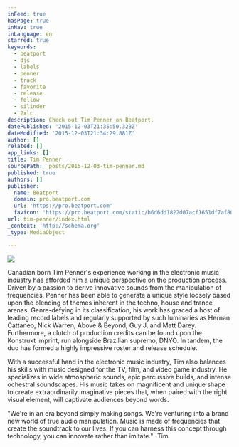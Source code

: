 ```yaml
---
inFeed: true
hasPage: true
inNav: true
inLanguage: en
starred: true
keywords:
  - beatport
  - djs
  - labels
  - penner
  - track
  - favorite
  - release
  - follow
  - silinder
  - 2xlc
description: Check out Tim Penner on Beatport.
datePublished: '2015-12-03T21:35:50.328Z'
dateModified: '2015-12-03T21:34:29.881Z'
author: []
related: []
app_links: []
title: Tim Penner
sourcePath: _posts/2015-12-03-tim-penner.md
published: true
authors: []
publisher:
  name: Beatport
  domain: pro.beatport.com
  url: 'https://pro.beatport.com'
  favicon: 'https://pro.beatport.com/static/b6d6dd1822d07acf1651df7af80ced311eebbbf5/images/favicon-16x16.png'
url: tim-penner/index.html
_context: 'http://schema.org'
_type: MediaObject

---
```

![](https://the-grid-user-content.s3-us-west-2.amazonaws.com/23806c8b-a60b-4a96-bb07-1520bc57e0ac.jpg)

Canadian born Tim Penner's experience working in the electronic music industry has afforded him a unique perspective on the production process. Driven by a passion to derive innovative sounds from the manipulation of frequencies, Penner has been able to generate a unique style loosely based upon the blending of themes inherent in the techno, house and trance arenas. Genre-defying in its classification, his work has graced a host of leading record labels and regularly supported by such luminaries as Hernan Cattaneo, Nick Warren, Above & Beyond, Guy J, and Matt Darey. Furthermore, a clutch of production credits can be found upon the Konstrukt imprint, run alongside Brazilian supremo, DNYO. In tandem, the duo has formed a highly impressive roster and release schedule.

​With a successful hand in the electronic music industry, Tim also balances his skills with music designed for the TV, film, and video game industry. He specializes in wide atmospheric sounds, epic percussive builds, and intense ochestral soundscapes. His music takes on magnificent and unique shape to create extraordinarily imaginative pieces that, when paired with the right visual element, will captivate audiences beyond words.

"We're in an era beyond simply making songs. We're venturing into a brand new world of true audio manipulation. Music is made of frequencies that create the soundtrack to our lives. If you can harness this concept through technology, you can innovate rather than imitate." -Tim